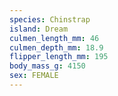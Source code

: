 ```yaml
---
species: Chinstrap
island: Dream
culmen_length_mm: 46
culmen_depth_mm: 18.9
flipper_length_mm: 195
body_mass_g: 4150
sex: FEMALE
---
```

